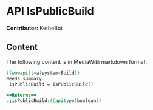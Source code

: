 # API IsPublicBuild

**Contributor:** KethoBot

## Content

The following content is in MediaWiki markdown format:

```mediawiki
{{wowapi|t=a|system=Build}}
Needs summary.
 isPublicBuild = IsPublicBuild()

==Returns==
:;isPublicBuild:{{apitype|boolean}}
```